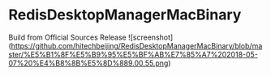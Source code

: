 # RedisDesktopManagerMacBinary
Build from Official Sources Release
![screenshot] (https://github.com/hitechbeijing/RedisDesktopManagerMacBinary/blob/master/%E5%B1%8F%E5%B9%95%E5%BF%AB%E7%85%A7%202018-05-07%20%E4%B8%8B%E5%8D%889.00.55.png)
